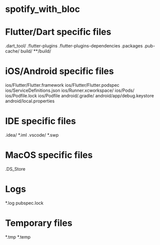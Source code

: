 # spotify_with_bloc
# Flutter/Dart specific files
.dart_tool/
.flutter-plugins
.flutter-plugins-dependencies
.packages
.pub-cache/
build/
**/build/

# iOS/Android specific files
ios/Flutter/Flutter.framework
ios/Flutter/Flutter.podspec
ios/ServiceDefinitions.json
ios/Runner.xcworkspace/
ios/Pods/
ios/Podfile.lock
ios/Podfile
android/.gradle/
android/app/debug.keystore
android/local.properties



# IDE specific files
.idea/
*.iml
.vscode/
*.swp

# MacOS specific files
.DS_Store

# Logs
*.log
pubspec.lock

# Temporary files
*.tmp
*.temp

